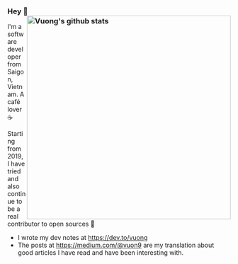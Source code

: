 ### Hey 👋 <a href="https://github.com/vuon9"><img src="https://github-readme-stats.vercel.app/api?username=vuon9&count_private=true&include_all_commits=true&hide_rank=true&theme=graywhite" align="right" width="460" alt="Vuong's github stats" /></a>

I'm a software developer from Saigon, Vietnam. A café lover :coffee:

Starting from 2019, I have tried and also continue to be a real contributor to open sources :first_quarter_moon_with_face:

* I wrote my dev notes at https://dev.to/vuong
* The posts at https://medium.com/@vuon9 are my translation about good articles I have read and have been interesting with.
